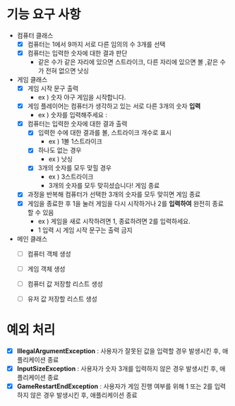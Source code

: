 # 기능 요구 사항

- 컴퓨터 클래스
  -[x]  컴퓨터는 1에서 9까지 서로 다른 임의의 수 3개를 선택
  -[x] 컴퓨터는 입력한 숫자에 대한 결과 판단
    - 같은 수가 같은 자리에 있으면 스트라이크, 다른 자리에 있으면 볼 ,같은 수가 전혀 없으면 낫싱
      
- 게임 클래스
  -[x] 게임 시작 문구 출력
    - ex ) 숫자 야구 게임을 시작합니다.
  -[x] 게임 플레이어는 컴퓨터가 생각하고 있는 서로 다른 3개의 숫자 **입력**
    - ex ) 숫자를 입력해주세요 :
  -[x] 컴퓨터는 입력한 숫자에 대한 결과 출력
    -[x] 입력한 수에 대한 결과를 볼, 스트라이크 개수로 표시
      - ex ) 1볼 1스트라이크
    -[x] 하나도 없는 경우
      - ex ) 낫싱
    -[x] 3개의 숫자를 모두 맞힐 경우
      - ex ) 3스트라이크
      - 3개의 숫자를 모두 맞히셨습니다! 게임 종료
  -[x] 과정을 반복해 컴퓨터가 선택한 3개의 숫자를 모두 맞히면 게임 종료
  -[x] 게임을 종료한 후 1을 눌러 게임을 다시 시작하거나 2를 **입력하여** 완전히 종료할 수 있음
    - ex ) 게임을 새로 시작하려면 1, 종료하려면 2를 입력하세요.
    - 1 입력 시 게임 시작 문구는 출력 금지 
    
- 메인 클래스
  - [ ] 컴퓨터 객체 생성
  - [ ] 게임 객체 생성
  - [ ] 컴퓨터 값 저장할 리스트 생성
  - [ ] 유저 값 저장할 리스트 생성
  

# 예외 처리

-[x] **IllegalArgumentException** : 사용자가 잘못된 값을 입력할 경우 발생시킨 후, 애플리케이션 종료
-[x] **InputSizeException** : 사용자가 숫자 3개를 입력하지 않은 경우 발생시킨 후, 애플리케이션 종료
-[x] **GameRestartEndException** : 사용자가 게임 진행 여부를 위해 1 또는 2를 입력하지 않은 경우 발생시킨 후, 애플리케이션 종료